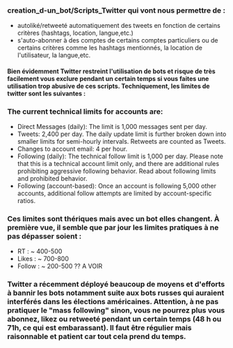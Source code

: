 ### creation_d-un_bot/Scripts_Twitter qui vont nous permettre de :
* autoliké/retweeté automatiquement des tweets en fonction de certains critères (hashtags, location, langue,etc.)
* s'auto-abonner à des comptes de certains comptes particuliers ou de certains critères comme les hashtags mentionnés, la location de l'utilisateur, la langue,etc.

#### Bien évidemment Twitter restreint l'utilisation de bots et risque de très facilement vous exclure pendant un certain temps si vous faites une utilisation trop abusive de ces scripts. Techniquement, les limites de twitter sont les suivantes :

### The current technical limits for accounts are:

 * Direct Messages (daily): The limit is 1,000 messages sent per day.
 * Tweets: 2,400 per day. The daily update limit is further broken down into smaller limits for semi-hourly intervals. Retweets are counted as Tweets.
 * Changes to account email: 4 per hour.
 * Following (daily): The technical follow limit is 1,000 per day. Please note that this is a technical account limit only, and there are  additional rules prohibiting aggressive following behavior. Read about following limits and prohibited behavior. 
 * Following (account-based): Once an account is following 5,000 other accounts, additional follow attempts are limited by account-specific ratios. 
 
 ### Ces limites sont thériques mais avec un bot elles changent. À première vue, il semble que par jour les limites pratiques à ne pas dépasser soient :
 * RT : ~ 400-500
 * Likes : ~ 700-800
 * Follow : ~ 200-500 ?? A VOIR

### Twitter a récemment déployé beaucoup de moyens et d'efforts à bannir les bots notamment suite aux bots russes qui auraient interférés dans les élections américaines. Attention, à ne pas pratiquer le "mass following" sinon, vous ne pourrez plus vous abonnez, likez ou retweeté pendant un certain temps (48 h ou 71h, ce qui est embarassant). Il faut être régulier mais raisonnable et patient car tout cela prend du temps.
